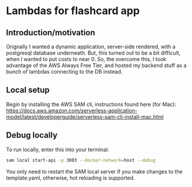 # Lambdas for flashcard app

## Introduction/motivation
Orignally I wanted a dynamic application, server-side rendered, with a postgresql database underneath. But, this turned out to be a bit difficult, when I wanted to put costs to near 0. So, the overcome this, I took advantage of the AWS Always Free Tier, and hosted my backend stuff as a bunch of lambdas connecting to the DB instead.

## Local setup
Begin by installing the AWS SAM cli, instructions found here (for Mac): https://docs.aws.amazon.com/serverless-application-model/latest/developerguide/serverless-sam-cli-install-mac.html


## Debug locally
To run locally, enter this into your terminal:
```bash
sam local start-api -p 3003 --docker-network=host --debug
```

You only need to restart the SAM local server if you make changes to the template.yaml, otherwise, hot reloading is supported.